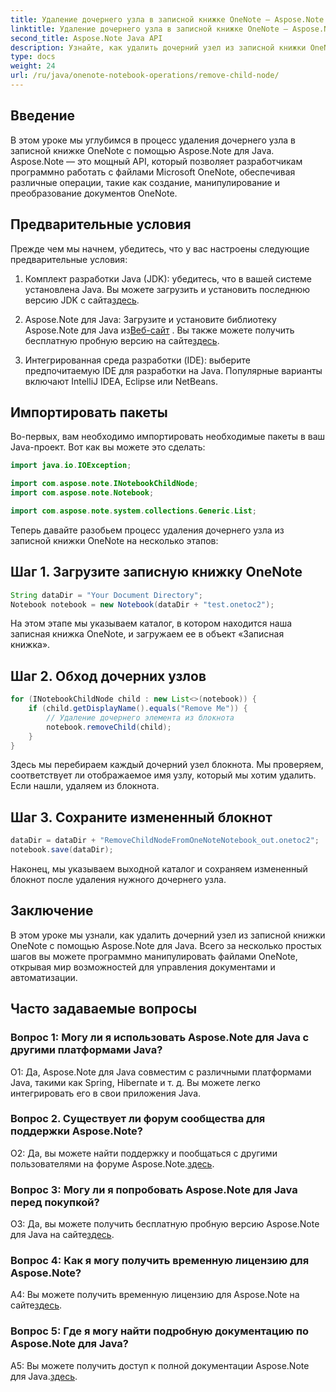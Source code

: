 ```yaml
---
title: Удаление дочернего узла в записной книжке OneNote — Aspose.Note
linktitle: Удаление дочернего узла в записной книжке OneNote — Aspose.Note
second_title: Aspose.Note Java API
description: Узнайте, как удалить дочерний узел из записной книжки OneNote с помощью Aspose.Note для Java. Следуйте нашему пошаговому руководству для беспрепятственного управления документами.
type: docs
weight: 24
url: /ru/java/onenote-notebook-operations/remove-child-node/
---
```

## Введение

В этом уроке мы углубимся в процесс удаления дочернего узла в записной книжке OneNote с помощью Aspose.Note для Java. Aspose.Note — это мощный API, который позволяет разработчикам программно работать с файлами Microsoft OneNote, обеспечивая различные операции, такие как создание, манипулирование и преобразование документов OneNote.

## Предварительные условия

Прежде чем мы начнем, убедитесь, что у вас настроены следующие предварительные условия:

1.  Комплект разработки Java (JDK): убедитесь, что в вашей системе установлена Java. Вы можете загрузить и установить последнюю версию JDK с сайта[здесь](https://www.oracle.com/java/technologies/javase-jdk15-downloads.html).

2.  Aspose.Note для Java: Загрузите и установите библиотеку Aspose.Note для Java из[Веб-сайт](https://purchase.aspose.com/buy) . Вы также можете получить бесплатную пробную версию на сайте[здесь](https://releases.aspose.com/).

3. Интегрированная среда разработки (IDE): выберите предпочитаемую IDE для разработки на Java. Популярные варианты включают IntelliJ IDEA, Eclipse или NetBeans.

## Импортировать пакеты

Во-первых, вам необходимо импортировать необходимые пакеты в ваш Java-проект. Вот как вы можете это сделать:

```java
import java.io.IOException;

import com.aspose.note.INotebookChildNode;
import com.aspose.note.Notebook;

import com.aspose.note.system.collections.Generic.List;
```

Теперь давайте разобьем процесс удаления дочернего узла из записной книжки OneNote на несколько этапов:

## Шаг 1. Загрузите записную книжку OneNote

```java
String dataDir = "Your Document Directory";
Notebook notebook = new Notebook(dataDir + "test.onetoc2");
```

На этом этапе мы указываем каталог, в котором находится наша записная книжка OneNote, и загружаем ее в объект «Записная книжка».

## Шаг 2. Обход дочерних узлов

```java
for (INotebookChildNode child : new List<>(notebook)) {
    if (child.getDisplayName().equals("Remove Me")) {
        // Удаление дочернего элемента из блокнота
        notebook.removeChild(child);
    }
}
```

Здесь мы перебираем каждый дочерний узел блокнота. Мы проверяем, соответствует ли отображаемое имя узлу, который мы хотим удалить. Если нашли, удаляем из блокнота.

## Шаг 3. Сохраните измененный блокнот

```java
dataDir = dataDir + "RemoveChildNodeFromOneNoteNotebook_out.onetoc2";
notebook.save(dataDir);
```

Наконец, мы указываем выходной каталог и сохраняем измененный блокнот после удаления нужного дочернего узла.

## Заключение

В этом уроке мы узнали, как удалить дочерний узел из записной книжки OneNote с помощью Aspose.Note для Java. Всего за несколько простых шагов вы можете программно манипулировать файлами OneNote, открывая мир возможностей для управления документами и автоматизации.

## Часто задаваемые вопросы

### Вопрос 1: Могу ли я использовать Aspose.Note для Java с другими платформами Java?

О1: Да, Aspose.Note для Java совместим с различными платформами Java, такими как Spring, Hibernate и т. д. Вы можете легко интегрировать его в свои приложения Java.

### Вопрос 2. Существует ли форум сообщества для поддержки Aspose.Note?

О2: Да, вы можете найти поддержку и пообщаться с другими пользователями на форуме Aspose.Note.[здесь](https://forum.aspose.com/c/note/28).

### Вопрос 3: Могу ли я попробовать Aspose.Note для Java перед покупкой?

 О3: Да, вы можете получить бесплатную пробную версию Aspose.Note для Java на сайте[здесь](https://releases.aspose.com/).

### Вопрос 4: Как я могу получить временную лицензию для Aspose.Note?

 A4: Вы можете получить временную лицензию для Aspose.Note на сайте[здесь](https://purchase.aspose.com/temporary-license/).

### Вопрос 5: Где я могу найти подробную документацию по Aspose.Note для Java?

 A5: Вы можете получить доступ к полной документации Aspose.Note для Java.[здесь](https://reference.aspose.com/note/java/).